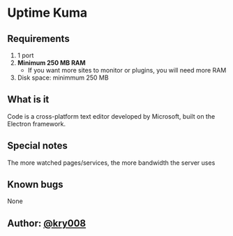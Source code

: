 # Uptime Kuma  

## Requirements
1. 1 port
1. __Minimum 250 MB RAM__
    * If you want more sites to monitor or plugins, you will need more RAM
1. Disk space: minimmum 250 MB

## What is it
Code is a cross-platform text editor developed by Microsoft, built on the Electron framework.

## Special notes
The more watched pages/services, the more bandwidth the server uses

## Known bugs
None

## Author: [@kry008](https://github.com/kry008)